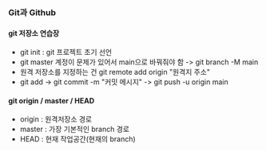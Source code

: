 ### Git과 Github

#### git 저장소 연습장

- git init : git 프로젝트 초기 선언
- git master 계정이 문제가 있어서 main으로 바꿔줘야 함 -> git branch -M main
- 원격 저장소를 지정하는 건 git remote add origin "원격지 주소"
- git add -> git commit -m "커밋 메시지" -> git push -u origin main

#### git origin / master / HEAD

- origin : 원격저장소 경로
- master : 가장 기본적인 branch 경로
- HEAD : 현재 작업공간(현재의 branch)
